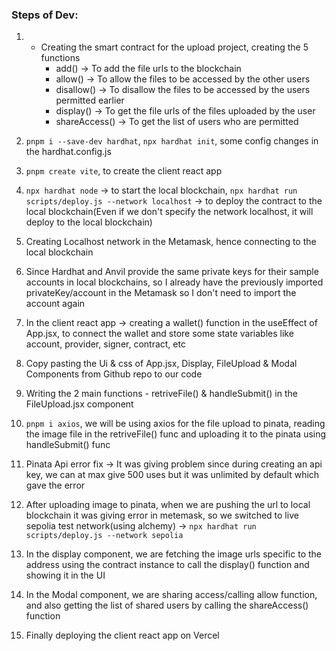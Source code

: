 ### Steps of Dev:
1. - Creating the smart contract for the upload project, creating the 5 functions
       - add() -> To add the file urls to the blockchain
       - allow() -> To allow the files to be accessed by the other users
       - disallow() -> To disallow the files to be accessed by the users permitted earlier
       - display() -> To get the file urls of the files uploaded by the user
       - shareAccess() -> To get the list of users who are permitted

2. `pnpm i --save-dev hardhat`, `npx hardhat init`, some config changes in the hardhat.config.js

3. `pnpm create vite`, to create the client react app

4. `npx hardhat node` -> to start the local blockchain, `npx hardhat run scripts/deploy.js --network localhost` -> to deploy the contract to the local blockchain(Even if we don't specify the network localhost, it will deploy to the local blockchain)

5. Creating Localhost network in the Metamask, hence connecting to the local blockchain

6. Since Hardhat and Anvil provide the same private keys for their sample accounts in local blockchains, so I already have the previously imported privateKey/account in the Metamask so I don't need to import the account again

7. In the client react app -> creating a wallet() function in the useEffect of App.jsx, to connect the wallet and store some state variables like account, provider, signer, contract, etc

8. Copy pasting the Ui & css of App.jsx, Display, FileUpload & Modal Components from Github repo to our code

9. Writing the 2 main functions - retriveFile() & handleSubmit() in the FileUpload.jsx component

10. `pnpm i axios`, we will be using axios for the file upload to pinata, reading the image file in the retriveFile() func and uploading it to the pinata using handleSubmit() func

11. Pinata Api error fix -> It was giving problem since during creating an api key, we can at max give 500 uses but it was unlimited by default which gave the error

12. After uploading image to pinata, when we are pushing the url to local blockchain it was giving error in metemask, so we switched to live sepolia test network(using alchemy) -> `npx hardhat run scripts/deploy.js --network sepolia`

13. In the display component, we are fetching the image urls specific to the address using the contract instance to call the display() function and showing it in the UI

14. In the Modal component, we are sharing access/calling allow function, and also getting the list of shared users by calling the shareAccess() function

15. Finally deploying the client react app on Vercel





